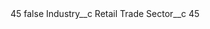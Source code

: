 <?xml version="1.0" encoding="UTF-8"?>
<CustomMetadata xmlns="http://soap.sforce.com/2006/04/metadata" xmlns:xsi="http://www.w3.org/2001/XMLSchema-instance" xmlns:xsd="http://www.w3.org/2001/XMLSchema">
    <label>45</label>
    <protected>false</protected>
    <values>
        <field>Industry__c</field>
        <value xsi:type="xsd:string">Retail Trade</value>
    </values>
    <values>
        <field>Sector__c</field>
        <value xsi:type="xsd:string">45</value>
    </values>
</CustomMetadata>
